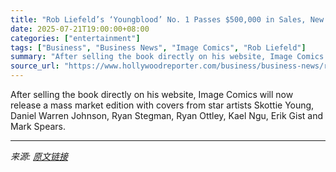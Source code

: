 ```yaml
---
title: "Rob Liefeld’s ‘Youngblood’ No. 1 Passes $500,000 in Sales, New Edition Planned"
date: 2025-07-21T19:00:00+08:00
categories: ["entertainment"]
tags: ["Business", "Business News", "Image Comics", "Rob Liefeld"]
summary: "After selling the book directly on his website, Image Comics will now release a mass market edition with covers from star artists Skottie Young, Daniel Warren Johnson, Ryan Stegman, Ryan Ottley, Kael "
source_url: "https://www.hollywoodreporter.com/business/business-news/rob-liefelds-youngblood-no-1-1236324664/"
---
```


After selling the book directly on his website, Image Comics will now release a mass market edition with covers from star artists Skottie Young, Daniel Warren Johnson, Ryan Stegman, Ryan Ottley, Kael Ngu, Erik Gist and Mark Spears.

---

*来源: [原文链接](https://www.hollywoodreporter.com/business/business-news/rob-liefelds-youngblood-no-1-1236324664/)*
